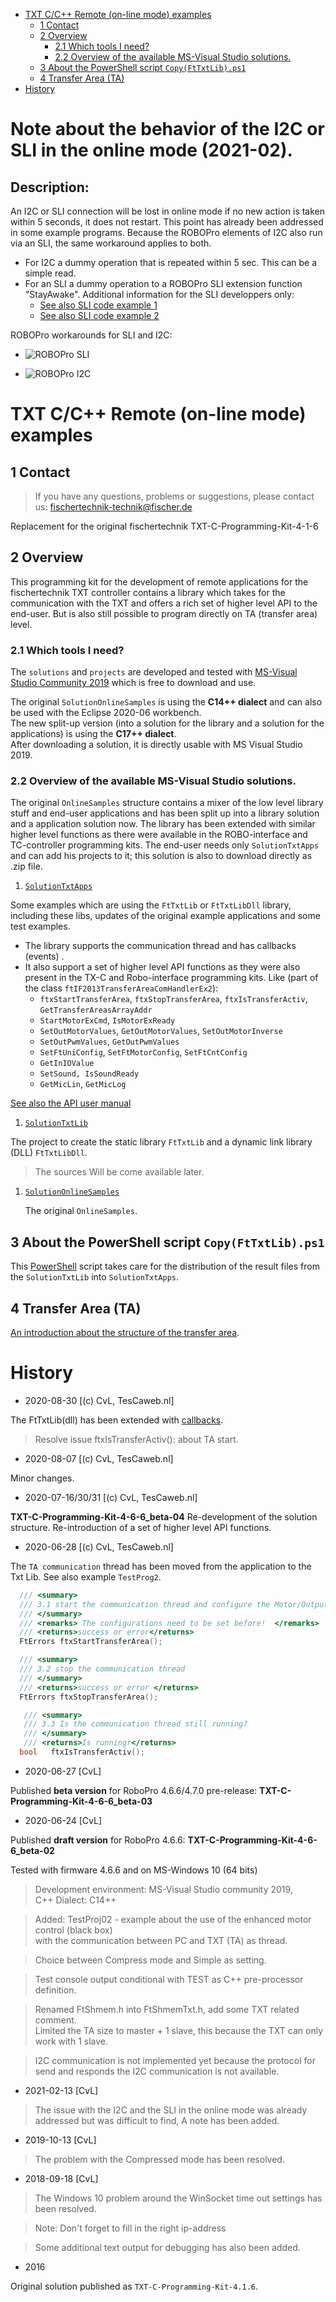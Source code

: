 <!-- TOC depthFrom:1 depthTo:6 withLinks:1 updateOnSave:1 orderedList:0 -->

- [TXT C/C++ Remote (on-line mode) examples](#txt-cc-remote-on-line-mode-examples)
	- [1 Contact](#1-contact)
	- [2 Overview](#2-overview)
		- [2.1 Which tools I need?](#21-which-tools-i-need)
		- [2.2 Overview of the available MS-Visual Studio solutions.](#22-overview-of-the-available-ms-visual-studio-solutions)
	- [3 About the PowerShell script `Copy(FtTxtLib).ps1`](#3-about-the-powershell-script-copyfttxtlibps1)
	- [4 Transfer Area (TA)](#4-transfer-area-ta)
- [History](#history)

<!-- /TOC -->


# Note about the behavior of the I2C or SLI in the online mode (2021-02).

## Description:
An I2C or SLI connection will be lost in online mode if no new action is taken within 5 seconds, it does not restart. This point has already been addressed in some example programs. Because the ROBOPro elements of I2C also run via an SLI, the same workaround applies to both.

- For I2C a dummy operation that is repeated within 5 sec.
   This can be a simple read.
- For an SLI a dummy operation to a ROBOPro SLI extension function "StayAwake".
  Additional information for the SLI developpers only:
  - [See also SLI code example 1](https://github.com/fischertechnik/txt_demo_ROBOPro_SLI/tree/master/FtTxtWorkspace/TxtSharedLibraryInterface2)
  - [See also SLI code example 2](https://github.com/fischertechnik/txt_demo_ROBOPro_SLI/tree/master/FtTxtWorkspace/TxtSliTestTA2)

ROBOPro workarounds for SLI and I2C:

 - ![ROBOPro SLI](./docs/5secIssue/element(5s).png) 

 - ![ROBOPro I2C](./docs/5secIssue/element(5s_I2C).png) 


# TXT C/C++ Remote (on-line mode) examples
 
## 1 Contact 
> If you have any questions, problems or suggestions, please contact us: fischertechnik-technik@fischer.de

Replacement for the original fischertechnik TXT-C-Programming-Kit-4-1-6

## 2 Overview
This programming kit for the development of remote applications for the fischertechnik TXT controller contains a library which takes for the communication with the TXT and offers a rich set of higher level API to the end-user. But is also still possible to program directly on TA (transfer area) level.

### 2.1 Which tools I need?
The `solutions` and `projects` are developed and tested with 
[MS-Visual Studio Community 2019](https://visualstudio.microsoft.com/vs/community/) 
which is free to download and use.<br/>

The original `SolutionOnlineSamples` is using the **C14++ dialect** and can also be used with the Eclipse 2020-06 workbench.<br/> 
The new split-up version (into a solution for the library and a solution for the applications) is using the **C17++ dialect**.<br/>
After downloading a solution, it is directly usable with MS Visual Studio 2019.<br/>

### 2.2 Overview of the available MS-Visual Studio solutions.
The original `OnlineSamples` structure contains a mixer of the low level library stuff and end-user applications and has been split up into a library solution and a application solution now.
The library has been extended with similar higher level functions as there were available in the ROBO-interface and TC-controller programming kits.
The end-user needs only `SolutionTxtApps` and can add his projects to it; this solution is also to download directly as .zip file.<br/>

1.  [`SolutionTxtApps`](./SolutionTxtApps/README.md) 

  Some examples which are using the `FtTxtLib` or `FtTxtLibDll` library, including these libs, updates of the original example applications and some test examples.<br/> 
  - The library supports the communication thread and has callbacks (events) .
  - It also support a set of higher level API functions as they were also present in the TX-C and Robo-interface programming kits. Like (part of the class `ftIF2013TransferAreaComHandlerEx2`):
    - `ftxStartTransferArea`, `ftxStopTransferArea`, `ftxIsTransferActiv`, `GetTransferAreasArrayAddr`
    - `StartMotorExCmd`,  `IsMotorExReady`
    - `SetOutMotorValues`, `GetOutMotorValues`, `SetOutMotorInverse`
    - `SetOutPwmValues`, `GetOutPwmValues`
    - `SetFtUniConfig`, `SetFtMotorConfig`, `SetFtCntConfig`
    - `GetInIOValue`
    - `SetSound, IsSoundReady`
    - `GetMicLin`, `GetMicLog`
  
   [See also the API user manual](./SolutionTxtApps/API-user-manual/README.md) 
     
1. [`SolutionTxtLib`](./SolutionTxtLib/README.md) 
  
  The project to create the static library `FtTxtLib`  and a dynamic link library (DLL) `FtTxtLibDll`. <br/>

  >  The sources Will be come available later. 

1. [`SolutionOnlineSamples`](./SolutionOnlineSamples/README.md)
    
    The original `OnlineSamples`.

## 3 About the PowerShell script `Copy(FtTxtLib).ps1`
This [PowerShell](https://docs.microsoft.com/en-us/powershell/scripting/overview?view=powershell-7) script takes care for the distribution of the result files from the `SolutionTxtLib` into `SolutionTxtApps`.

##  4 Transfer Area (TA)
[An introduction about the structure of the transfer area](https://github.com/fischertechnik/txt_demo_c_download/blob/master/TransferArea.md).  

# History
- 2020-08-30 [(c) CvL, TesCaweb.nl]

 The FtTxtLib(dll) has been extended with [callbacks](./SolutionTxtApps/API-user-manual/8-events.md).<br/>
 
 > Resolve  issue ftxIsTransferActiv(): about TA start.
 
- 2020-08-07 [(c) CvL, TesCaweb.nl]

Minor changes. 
 
- 2020-07-16/30/31 [(c) CvL, TesCaweb.nl]

**TXT-C-Programming-Kit-4-6-6_beta-04**
Re-development of the solution structure.
Re-introduction of a set of higher level API functions. 
  
- 2020-06-28 [(c) CvL, TesCaweb.nl]

The `TA communication` thread has been moved from the application to the Txt Lib.
See also example `TestProg2`.
``` C
  /// <summary>
  /// 3.1 start the communication thread and configure the Motor/Outputs, Inputs and Counters.
  /// </summary>
  /// <remarks> The configurations need to be set before!  </remarks>
  /// <returns>success or error</returns>
  FtErrors ftxStartTransferArea();

  /// <summary>
  /// 3.2 stop the communication thread
  /// </summary>
  /// <returns>success or error </returns>
  FtErrors ftxStopTransferArea();

   /// <summary>
   /// 3.3 Is the communication thread still running?
   /// </summary>
   /// <returns>Is runningr</returns>
  bool   ftxIsTransferActiv();
```
- 2020-06-27 [CvL]

Published **beta version** for RoboPro 4.6.6/4.7.0 pre-release: 
**TXT-C-Programming-Kit-4-6-6_beta-03**

- 2020-06-24 [CvL]

Published  **draft version** for RoboPro 4.6.6: 
**TXT-C-Programming-Kit-4-6-6_beta-02**

Tested with firmware 4.6.6 and on MS-Windows 10 (64 bits)

> Development environment: MS-Visual Studio community 2019,<br/>
  C++ Dialect: C14++

> Added: TestProj02 - example about the use of the enhanced motor control (black box)<br/>
  with the communication between PC and TXT (TA) as thread.
  
> Choice between Compress mode and Simple as setting.<br/>
  
> Test console output conditional with TEST as C++ pre-processor definition. 

> Renamed FtShmem.h into FtShmemTxt.h, add some TXT related comment.<br/>
  Limited the TA size to master + 1 slave, this because the TXT can only work with 1 slave.
  
> I2C communication is not implemented yet because the protocol for send and responds the I2C communication is not available.

- 2021-02-13 [CvL]

> The issue with the I2C and the SLI in the online mode was already addressed but was difficult to find, A note has been added.

- 2019-10-13 [CvL]

> The problem  with the Compressed mode has been resolved.

- 2018-09-18 [CvL]

> The Windows 10 problem around the WinSocket time out settings has been resolved.  

> Note: Don't forget to fill in the right ip-address

> Some additional text output for debugging has also been added.
> 
- 2016 

Original solution published as `TXT-C-Programming-Kit-4.1.6`. 



